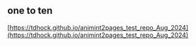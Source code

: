 ## one to ten
[https://tdhock.github.io/animint2pages_test_repo_Aug_2024](https://tdhock.github.io/animint2pages_test_repo_Aug_2024)

